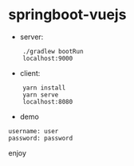 # springboot-vuejs

* server:
```
    ./gradlew bootRun
    localhost:9000
```

* client:
```
    yarn install
    yarn serve
    localhost:8080
```

* demo
```
username: user
password: password
```

enjoy


